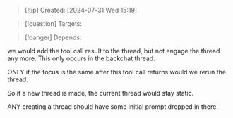 
>[!tip] Created: [2024-07-31 Wed 15:19]

>[!question] Targets: 

>[!danger] Depends: 

we would add the tool call result to the thread, but not engage the thread any more.
This only occurs in the backchat thread.

ONLY if the focus is the same after this tool call returns would we rerun the thread.

So if a new thread is made, the current thread would stay static.

ANY creating a thread should have some initial prompt dropped in there.